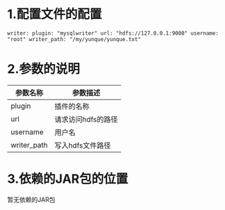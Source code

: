 # 1.配置文件的配置

`
writer:
  plugin: "mysqlwriter"
  url: "hdfs://127.0.0.1:9000"
  username: "root"
  writer_path: "/my/yunque/yunque.txt"
`

# 2.参数的说明

| 参数名称 | 参数描述       |
| ----------- | -------------- |
| plugin      | 插件的名称          |
| url         | 请求访问hdfs的路径   |
| username    | 用户名             |
| writer_path | 写入hdfs文件路径    |



# 3.依赖的JAR包的位置

暂无依赖的JAR包
